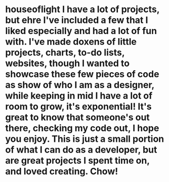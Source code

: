 # houseoflight I have a lot of projects, but ehre I've included a few that I liked especially and had a lot of fun with. I've made doxens of little projects, charts, to-do lists, websites, though I wanted to showcase these few pieces of code as  show of who I am as a designer, while keeping in mid I have a lot of room to grow, it's exponential! It's great to know that someone's out there, checking my code out, I hope you enjoy. This is just a small portion of what I can do as a developer, but are great projects I spent time on, and loved creating. Chow!
